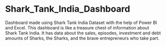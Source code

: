 # Shark_Tank_India_Dashboard
Dashboard made using Shark Tank India Dataset with the help of Power BI and Excel. This dashboard is like a treasure chest of information about Shark Tank India. It has data about the sales, episodes, investment and debt amounts of Sharks, the Sharks, and the brave entrepreneurs who take part. 
